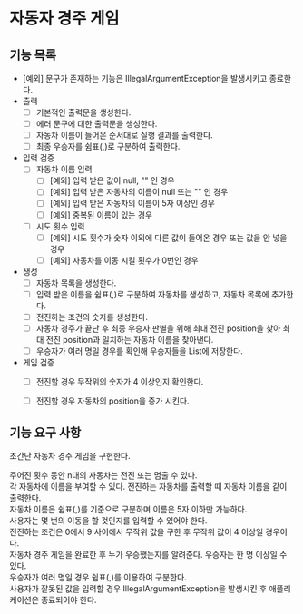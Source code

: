 # 자동자 경주 게임

## 기능 목록
- [예외] 문구가 존재하는 기능은 IllegalArgumentException을 발생시키고 종료한다.
- 출력
    - [ ] 기본적인 출력문을 생성한다.
    - [ ] 에러 문구에 대한 출력문을 생성한다.
    - [ ] 자동차 이름이 들어온 순서대로 실행 결과를 출력한다.
    - [ ] 최종 우승자를 쉼표(,)로 구분하여 출력한다.
- 입력 검증
    - [ ] 자동차 이름 입력
        - [ ] [예외] 입력 받은 값이 null, "" 인 경우
        - [ ] [예외] 입력 받은 자동차의 이름이 null 또는 "" 인 경우
        - [ ] [예외] 입력 받은 자동차의 이름이 5자 이상인 경우
        - [ ] [예외] 중복된 이름이 있는 경우
    - [ ] 시도 횟수 입력
        - [ ] [예외] 시도 횟수가 숫자 이외에 다른 값이 들어온 경우 또는 값을 안 넣을 경우
        - [ ] [예외] 자동차를 이동 시킬 횟수가 0번인 경우
- 생성
    - [ ] 자동차 목록을 생성한다.
    - [ ] 입력 받은 이름을 쉼표(,)로 구분하여 자동차를 생성하고, 자동차 목록에 추가한다.
    - [ ] 전진하는 조건의 숫자를 생성한다.
    - [ ] 자동차 경주가 끝난 후 최종 우승자 판별을 위해 최대 전진 position을 찾아 최대 전진 position과 일치하는 자동차 이름을 찾아낸다.
    - [ ] 우승자가 여러 명일 경우를 확인해 우승자들을 List<String>에 저장한다.
- 게임 검증
    - [ ] 전진할 경우 무작위의 숫자가 4 이상인지 확인한다.
    - [ ] 전진할 경우 자동차의 position을 증가 시킨다.


## 기능 요구 사항

초간단 자동차 경주 게임을 구현한다.

주어진 횟수 동안 n대의 자동차는 전진 또는 멈출 수 있다.<br/>
각 자동차에 이름을 부여할 수 있다. 전진하는 자동차를 출력할 때 자동차 이름을 같이 출력한다.<br/>
자동차 이름은 쉼표(,)를 기준으로 구분하며 이름은 5자 이하만 가능하다.<br/>
사용자는 몇 번의 이동을 할 것인지를 입력할 수 있어야 한다.<br/>
전진하는 조건은 0에서 9 사이에서 무작위 값을 구한 후 무작위 값이 4 이상일 경우이다.<br/>
자동차 경주 게임을 완료한 후 누가 우승했는지를 알려준다. 우승자는 한 명 이상일 수 있다.<br/>
우승자가 여러 명일 경우 쉼표(,)를 이용하여 구분한다.<br/>
사용자가 잘못된 값을 입력할 경우 IllegalArgumentException을 발생시킨 후 애플리케이션은 종료되어야 한다.